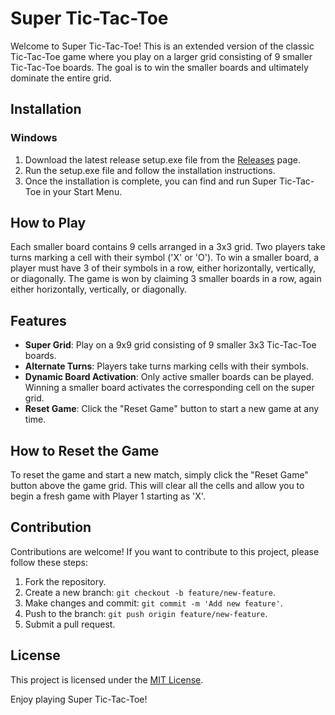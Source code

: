 # Super Tic-Tac-Toe

Welcome to Super Tic-Tac-Toe! This is an extended version of the classic Tic-Tac-Toe game where you play on a larger grid consisting of 9 smaller Tic-Tac-Toe boards. The goal is to win the smaller boards and ultimately dominate the entire grid.

## Installation

### Windows

1. Download the latest release setup.exe file from the [Releases](https://github.com/your-username/super-tic-tac-toe/releases) page.
2. Run the setup.exe file and follow the installation instructions.
3. Once the installation is complete, you can find and run Super Tic-Tac-Toe in your Start Menu.

## How to Play

Each smaller board contains 9 cells arranged in a 3x3 grid. Two players take turns marking a cell with their symbol ('X' or 'O'). To win a smaller board, a player must have 3 of their symbols in a row, either horizontally, vertically, or diagonally. The game is won by claiming 3 smaller boards in a row, again either horizontally, vertically, or diagonally.

## Features

- **Super Grid**: Play on a 9x9 grid consisting of 9 smaller 3x3 Tic-Tac-Toe boards.
- **Alternate Turns**: Players take turns marking cells with their symbols.
- **Dynamic Board Activation**: Only active smaller boards can be played. Winning a smaller board activates the corresponding cell on the super grid.
- **Reset Game**: Click the "Reset Game" button to start a new game at any time.

## How to Reset the Game

To reset the game and start a new match, simply click the "Reset Game" button above the game grid. This will clear all the cells and allow you to begin a fresh game with Player 1 starting as 'X'.

## Contribution

Contributions are welcome! If you want to contribute to this project, please follow these steps:

1. Fork the repository.
2. Create a new branch: `git checkout -b feature/new-feature`.
3. Make changes and commit: `git commit -m 'Add new feature'`.
4. Push to the branch: `git push origin feature/new-feature`.
5. Submit a pull request.

## License

This project is licensed under the [MIT License](LICENSE).

Enjoy playing Super Tic-Tac-Toe!
